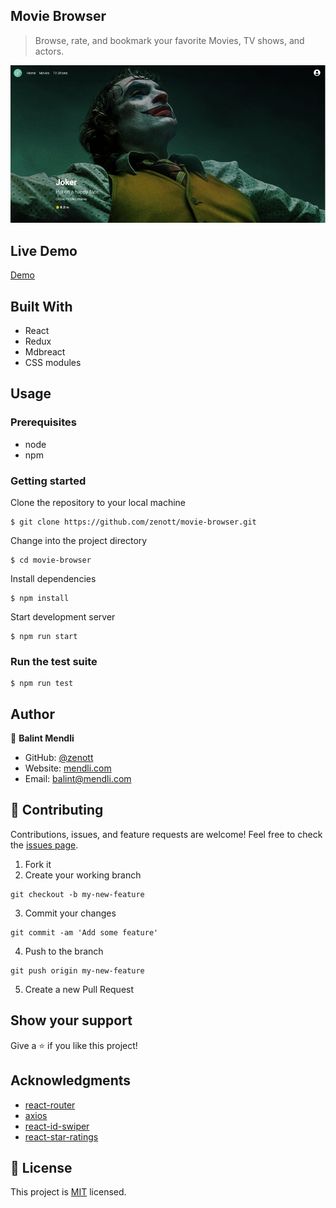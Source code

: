 ## Movie Browser

> Browse, rate, and bookmark your favorite Movies, TV shows, and actors.

![movie-browser](img/movie-browser.png)

## Live Demo

[Demo](https://zenott.github.io/movie-browser/)

## Built With

- React
- Redux
- Mdbreact
- CSS modules

## Usage

### Prerequisites

- node
- npm

### Getting started

Clone the repository to your local machine

```
$ git clone https://github.com/zenott/movie-browser.git
```

Change into the project directory

```
$ cd movie-browser
```

Install dependencies

```
$ npm install
```

Start development server

```
$ npm run start
```

### Run the test suite

```
$ npm run test
```

## Author

👤 **Balint Mendli**

- GitHub: [@zenott](https://github.com/zenott)
- Website: [mendli.com](https://mendli.com)
- Email: [balint@mendli.com](mailto:balint@mendli.com)

## 🤝 Contributing

Contributions, issues, and feature requests are welcome!
Feel free to check the [issues page](https://github.com/zenott/movie-browser/issues/).

1. Fork it
2. Create your working branch

```
git checkout -b my-new-feature
```

3. Commit your changes

```
git commit -am 'Add some feature'
```

4. Push to the branch

```
git push origin my-new-feature
```

5. Create a new Pull Request

## Show your support

Give a ⭐️ if you like this project!

## Acknowledgments

- [react-router](https://github.com/ReactTraining/react-router)
- [axios](https://github.com/axios/axios)
- [react-id-swiper](https://github.com/kidjp85/react-id-swiper)
- [react-star-ratings](https://github.com/ekeric13/react-star-ratings)

## 📝 License

This project is [MIT](LICENSE.md) licensed.
